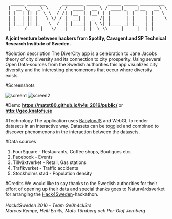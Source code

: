 <pre>
  _____ _______      ________ _____   _____ _____ _________     __
 |  __ \_   _\ \    / /  ____|  __ \ / ____|_   _|__   __\ \   / /
 | |  | || |  \ \  / /| |__  | |__) | |      | |    | |   \ \_/ / 
 | |  | || |   \ \/ / |  __| |  _  /| |      | |    | |    \   /  
 | |__| || |_   \  /  | |____| | \ \| |____ _| |_   | |     | |   
 |_____/_____|   \/   |______|_|  \_\\_____|_____|  |_|     |_|   
</pre>
<b>A joint venture between hackers from Spotify, Cavagent and SP Technical Research Institute of Sweden.</b>

#Solution description
The DiverCity app is a celebration to Jane Jacobs theory of city diversity and its connection to city prosperity. Using several Open Data-sources from the Swedish authorities this app visualizes city diversity and the interesting phenomenons that occur where diversity exists.

#Screenshots

![screen1](https://cloud.githubusercontent.com/assets/590304/13729407/c6c4ebf6-e934-11e5-8a99-f75c03687a73.jpg)
![screen2](https://cloud.githubusercontent.com/assets/590304/13729415/218174ce-e935-11e5-9569-64b7044a0bad.jpg)

#Demo
<b><a href="https://matst80.github.io/h4s_2016/public/">https://matst80.github.io/h4s_2016/public/</a></b>
or
<b><a href="http://geo.knatofs.se">http://geo.knatofs.se</a></b>

#Technology
The application uses <a href="https://github.com/BabylonJS/Babylon.js">BabylonJS</a> and WebGL to render datasets in an interactive way. Datasets can be toggled and combined to discover phenomenons in the interaction between the datasets.

#Data sources
1. FourSquare - Restaurants, Coffée shops, Boutiques etc.
2. Facebook - Events
3. Tillväxtverket - Retail, Gas stations
4. Trafikverket - Traffic accidents
5. Stockholms stad - Population density

#Credits
We would like to say thanks to the Swedish authorities for their effort of opening up their data and special thanks goes to Naturvårdsverket for arranging the <a href="http://hackforsweden.se/">Hack4Sweden</a>-hackathon.
<br>
<br>
<i>Hack4Sweden 2016 - Team Ge0h4ck3rs</i><br>
<i>Marcus Kempe, Heiti Ernits, Mats Törnberg och Per-Olof Jernberg</i>
